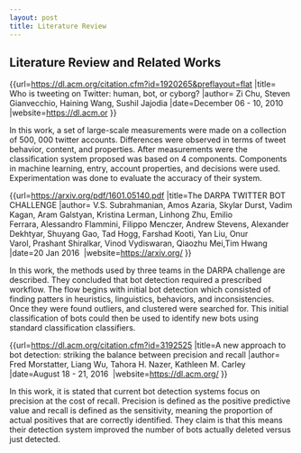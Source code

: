 ```yaml
---
layout: post
title: Literature Review
---
```

## Literature Review and Related Works

{{url=https://dl.acm.org/citation.cfm?id=1920265&preflayout=flat |title= Who is tweeting on Twitter: human, bot, or cyborg?
|author= Zi Chu, Steven Gianvecchio, Haining Wang, Sushil Jajodia |date=December 06 - 10, 2010 |website=https://dl.acm.or }}

In this work, a set of large-scale measurements were made on a collection of 500, 000 twitter accounts. Differences were observed in terms of tweet behavior, content, and properties. After measurements were the classification system proposed was based on 4 components. Components in machine learning, entry, account properties, and decisions were used. Experimentation was done to evaluate the accuracy of their system. 

{{url=https://arxiv.org/pdf/1601.05140.pdf |title=The DARPA TWITTER BOT CHALLENGE |author= V.S. Subrahmanian, Amos Azaria, Skylar Durst, Vadim Kagan, Aram Galstyan, Kristina Lerman, Linhong Zhu, Emilio Ferrara, Alessandro Flammini, Filippo Menczer, Andrew Stevens, Alexander Dekhtyar, Shuyang Gao, Tad Hogg, Farshad Kooti, Yan Liu, Onur Varol, Prashant Shiralkar, Vinod Vydiswaran, Qiaozhu Mei,Tim Hwang |date=20 Jan 2016  |website=https://arxiv.org/ }}

In this work, the methods used by three teams in the DARPA challenge are described. They concluded that bot detection required a prescribed workflow. The flow begins with initial bot detection which consisted of finding patters in heuristics, linguistics, behaviors, and inconsistencies. Once they were found outliers, and clustered were searched for. This initial classification of bots could then be used to identify new bots using standard classification classifiers. 

{{url=https://dl.acm.org/citation.cfm?id=3192525 |title=A new approach to bot detection: striking the balance between precision and recall |author= Fred Morstatter, Liang Wu, Tahora H. Nazer, Kathleen M. Carley |date=August 18 - 21, 2016  |website=https://dl.acm.org/ }}

In this work, it is stated that current bot detection systems focus on precision at the cost of recall. Precision is defined as the positive predictive value and recall is defined as the sensitivity, meaning the proportion of actual positives that are correctly identified. They claim is that this means their detection system improved the number of bots actually deleted versus just detected. 
